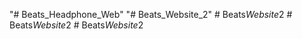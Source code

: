 "# Beats_Headphone_Web" 
"# Beats_Website_2" 
#   B e a t s _ W e b s i t e _ 2  
 #   B e a t s _ W e b s i t e _ 2  
 #   B e a t s _ W e b s i t e _ 2  
 